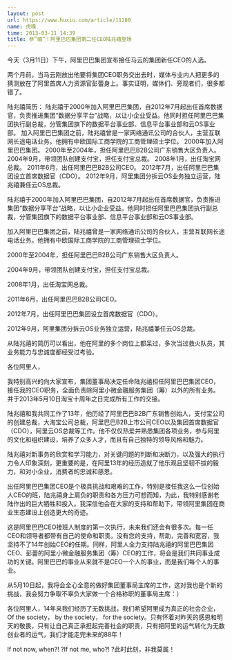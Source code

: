 ```yaml
---
layout: post
url: https://www.huxiu.com/article/11280
name: 虎嗅
time: 2013-03-11 14:39
title: 恭”禧“！阿里巴巴集团第二任CEO陆兆禧登场
---
```

今天（3月11日）下午，阿里巴巴集团宣布接任马云的集团新任CEO的人选。

两个月前，当马云刚放出他要将集团CEO职务交出去时，媒体与业内人把更多的猜测放在了阿里首席人力资源官彭蕾身上。事实证明，媒体们、旁观者们，很多都错了。

陆兆禧简历： 陆兆禧于2000年加入阿里巴巴集团，自2012年7月起出任首席数据官，负责推进集团“数据分享平台”战略，以让小企业受益。他同时担任阿里巴巴集团执行副总裁，分管集团旗下的数据平台事业部、信息平台事业部和云OS事业部。 加入阿里巴巴集团之前，陆兆禧曾是一家网络通讯公司的合伙人，主营互联网长途电话业务。他拥有中欧国际工商学院的工商管理硕士学位。 2000年加入阿里巴巴集团。 2000年至2004年，担任阿里巴巴B2B公司广东销售大区负责人。 2004年9月，带领团队创建支付宝，担任支付宝总裁。 2008年1月，出任淘宝网总裁。 2011年6月，出任阿里巴巴B2B公司CEO。 2012年7月，出任阿里巴巴集团设立首席数据官（CDO）。 2012年9月，阿里集团分拆云OS业务独立运营，陆兆禧兼任云OS总裁。

陆兆禧于2000年加入阿里巴巴集团，自2012年7月起出任首席数据官，负责推进集团“数据分享平台”战略，以让小企业受益。他同时担任阿里巴巴集团执行副总裁，分管集团旗下的数据平台事业部、信息平台事业部和云OS事业部。

加入阿里巴巴集团之前，陆兆禧曾是一家网络通讯公司的合伙人，主营互联网长途电话业务。他拥有中欧国际工商学院的工商管理硕士学位。

2000年至2004年，担任阿里巴巴B2B公司广东销售大区负责人。

2004年9月，带领团队创建支付宝，担任支付宝总裁。

2008年1月，出任淘宝网总裁。

2011年6月，出任阿里巴巴B2B公司CEO。

2012年7月，出任阿里巴巴集团设立首席数据官（CDO）。

2012年9月，阿里集团分拆云OS业务独立运营，陆兆禧兼任云OS总裁。

从陆兆禧的简历可以看出，他在阿里的多个岗位上都呆过，多次当过救火队员，其业务能力与忠诚度都经受过考验。

各位阿里人，

我特别高兴的向大家宣布，集团董事局决定任命陆兆禧担任阿里巴巴集团CEO，接任我的CEO职务，全面负责除阿里小微金融服务集团（筹）以外的所有业务。并于2013年5月10日淘宝十周年之日完成所有工作的交接。

陆兆禧和我共同工作了13年，他历经了阿里巴巴B2B广东销售创始人，支付宝公司的创建总裁，大淘宝公司总裁，阿里巴巴B2B上市公司CEO以及集团首席数据官（CDO），阿里云OS总裁等工作。他不仅仅热爱并熟悉集团各项业务，参与阿里的文化和组织建设，培养了众多人才，而且有自己独特的领导风格和魅力。

陆兆禧对新事务的欣赏和学习能力，对关键问题的判断和决断力，以及强大的执行力令人印象深刻，更重要的是，在阿里13年的经历造就了他乐观且坚韧不拔的毅力，和对小企业，消费者的忠诚和感恩。

出任阿里巴巴集团CEO是个极具挑战和艰难的工作，特别是接任我这么一位创始人CEO的班，陆兆禧身上肩负的职责和各方压力可想而知，为此，我特别感谢老陆作出的巨大牺牲和投入。我深信他会在大家的支持和帮助下，带领阿里集团在商业生态建设上创造更大的奇迹。

这是阿里巴巴CEO接班人制度的第一次执行，未来我们还会有很多次。每一任CEO和领导者都带有自己的使命和职责。没有您的支持，帮助，完善和宽容，我坚持不了14年创始CEO的任期。同样，阿里人全力支持陆兆禧的阿里巴巴集团CEO、彭蕾的阿里小微金融服务集团（筹）CEO的工作，将会是我们共同事业成功的关键。阿里巴巴的事业从来就不是CEO一个人的事业，而是我们每个人的事业。

从5月10日起，我将会全心全意的做好集团董事局主席的工作，这对我也是个新的挑战，我会努力争取不辜负大家做一个合格称职的董事局主席：）

各位阿里人，14年来我们经历了无数挑战，我们希望阿里成为真正的社会企业，Of the society， by the society， for the society。只有怀着对昨天的感恩和明天的敬畏，只有让自己真正承担起完善社会的职责，只有把阿里的运气转化为无数创业者的运气，我们才能走完未来的88年！

If not now, when?! ?If not me, who?! ?此时此刻，非我莫属！

